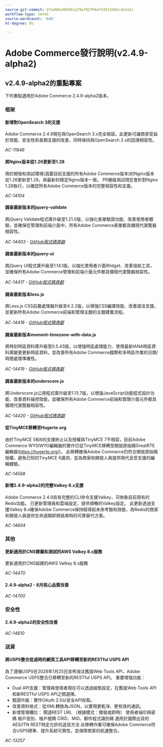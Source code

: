 ```yaml
---
source-git-commit: bfad68a46b9b1a79a702f04efd39129decda1a1c
workflow-type: tm+mt
source-wordcount: '645'
ht-degree: 0%

---
```

# Adobe Commerce發行說明(v2.4.9-alpha2)

## v2.4.9-alpha2的重點專案

下列重點適用於Adobe Commerce 2.4.9-alpha2版本。

### 框架

#### 新增對OpenSearch 3的支援

Adobe Commerce 2.4.9現在與OpenSearch 3.x完全相容。此更新可讓商家受益於效能、安全性和長期支援的改善，同時保持與OpenSearch 2.x的回溯相容性。

_AC-11846_

#### 將Nginx版本從1.26更新至1.28

用於開發和測試環境(涵蓋目前支援的所有Adobe Commerce版本)的Nginx版本從1.26更新至1.28，與最新的穩定Nginx版本一致。
PR層級測試現在會針對Nginx 1.28執行，以確認所有Adobe Commerce版本的完整相容性和支援。

_AC-14104_

#### 調查最新版本的jquery-validate

將jQuery Validate程式庫升級至1.21.0版，以強化表單驗證功能、改善使用者體驗，並確保在管理和前端介面中，所有Adobe Commerce表單都具備現代瀏覽器相容性。

_AC-14403 - [GitHub程式碼貢獻](https://github.com/magento/magento2/commit/98b2848a)_

#### 調查最新版本的jquery-ui

將jQuery UI程式庫升級至1.14.1版，以強化使用者介面Widget、改善協助工具，並確保所有Adobe Commerce管理和前端介面元件都具備現代瀏覽器相容性。

_AC-14417 - [GitHub程式碼貢獻](https://github.com/magento/magento2/commit/77c589a6)_

#### 調查最新版本less.js

將Less.js CSS前置處理器升級至4.2.2版，以增強CSS編譯效能、改善語法支援，並更新所有Adobe Commerce前端和管理主題的主題建置流程。

_AC-14418 - [GitHub程式碼貢獻](https://github.com/magento/magento2/commit/98b2848a)_

#### 調查最新版本moment-timezone-with-data.js

將時刻時區資料庫升級至0.5.43版，以增強時區處理能力、使用最新IANA時區資料庫變更更新時區資料，並改善所有Adobe Commerce國際和多時區作業的日期/時間處理準確性。

_AC-14419 - [GitHub程式碼貢獻](https://github.com/magento/magento2/commit/98b2848a)_

#### 調查最新版本的underscore.js

將Underscore.js公用程式庫升級至1.13.7版，以增強JavaScript功能程式設計功能、改善資料操控效能，並確保所有Adobe Commerce前端和管理介面元件都具備現代瀏覽器相容性。

_AC-14420 - [GitHub程式碼貢獻](https://github.com/magento/magento2/commit/98b2848a)_

#### 從TinyMCE移轉至Hugerte.org

由於TinyMCE 5和6的支援終止以及授權與TinyMCE 7不相容，目前Adobe Commerce WYSIWYG編輯器的實作已從TinyMCE移轉至開放原始碼GreatRTE編輯器(https://hugerte.org/)。
此移轉確保Adobe Commerce仍符合開放原始碼授權，避免已知的TinyMCE 6漏洞，並為商家和開發人員提供現代且受支援的編輯體驗。

_AC-14568_

#### 新增2.4.9-alpha2的完整Valkey 8.x支援

Adobe Commerce 2.4.9具有完整的CLI命令支援Valkey，可映象目前現有的Redis功能。 已更新管理員和雲端設定，提供順暢的Valkey設定。
此更新透過支援Valkey 8.x確保Adobe Commerce保持經得起未來考驗和效能，為Redis的商家和開發人員提供生命週期即將結束時的可靠替代方案。

_AC-14604_

### 其他

#### 更新適用於CNS建置和測試的AWS Valkey 8.x服務

更新適用於CNS組建的AWS Valkey 8.x服務

_AC-14470_

#### 2.4.9-alpha2 - 8月核心品質改善

_AC-14700_

### 安全性

#### 2.4.9-alpha2的安全性改善

_AC-14610_

### 送貨

#### 將USPS整合從過時的網頁工具API移轉至新的RESTful USPS API

為了遵循USPS在2026年1月25日宣佈淘汰舊版Web Tools API，Adobe Commerce USPS整合已移轉至新的RESTful USPS API。
重要增強功能：
- Dual API支援：管理員使用者現在可以透過組態設定，在舊版Web Tools API和新RESTful USPS API之間選擇。
- 驗證升級：實作OAuth 2.0以安全API存取。
- 改善資料格式：從XML轉換為JSON，以實現更乾淨、更有效的通訊。
- 新增管理欄位：
閘道REST URL （根據模式：開發或即時）
使用者端ID與密碼
帳戶型別、帳戶號碼
CRID、MID、郵件程式識別碼
適用於國際出貨的AES/ITN
REST特定允許的送貨方法
此移轉作業可確保Adobe Commerce符合USPS標準、提升系統可靠性，並保障商家的航運整合。

_AC-13257_
